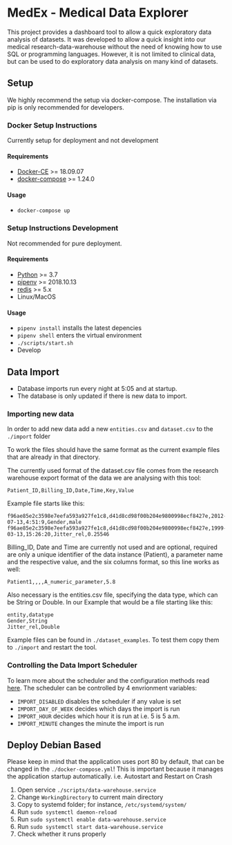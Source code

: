 # MedEx - Medical Data Explorer
This project provides a dashboard tool to allow a quick exploratory data analysis of datasets.
It was developed to allow a quick insight into our medical research-data-warehouse without the need of knowing how to use SQL or programming languages. 
However, it is not limited to clinical data, but can be used to do exploratory data analysis on many kind of datasets. 

## Setup ##
We highly recommend the setup via docker-compose. The installation via pip is only recommended for developers.

### Docker Setup Instructions ###
Currently setup for deployment and not development

#### Requirements ####
* [Docker-CE](https://docs.docker.com/install/) >= 18.09.07
* [docker-compose](https://docs.docker.com/compose/overview/) >= 1.24.0

#### Usage ####
* `docker-compose up`

### Setup Instructions Development ###
Not recommended for pure deployment.

#### Requirements ####
* [Python](https://www.python.org/) >= 3.7
* [pipenv](https://docs.pipenv.org/en/latest/) >= 2018.10.13
* [redis](https://redis.io/) >= 5.x
* Linux/MacOS

#### Usage ####
* `pipenv install` installs the latest depencies
* `pipenv shell` enters the virtual environment
* `./scripts/start.sh`
* Develop

## Data Import ##
* Database imports run every night at 5:05 and at startup.
* The database is only updated if there is new data to import.

### Importing new data ###
In order to add new data add a new `entities.csv` and `dataset.csv` to the `./import` folder

To work the files should have the same format as the current example files that are already in that directory. 

The currently used format of the dataset.csv file comes from the research warehouse export format of the data we are analysing with this tool:
 
`Patient_ID,Billing_ID,Date,Time,Key,Value`

Example file starts like this:
```
f96ae85e2c3598e7eefa593a927fe1c8,d41d8cd98f00b204e9800998ecf8427e,2012-07-13,4:51:9,Gender,male
f96ae85e2c3598e7eefa593a927fe1c8,d41d8cd98f00b204e9800998ecf8427e,1999-03-13,15:26:20,Jitter_rel,0.25546
```
Billing_ID, Date and Time are currently not used and are optional, required are only a unique identifier of the data instance (Patient), a parameter name and the respective value, and the six columns format, so this line works as well:
```
Patient1,,,,A_numeric_parameter,5.8
```
  
Also necessary is the entities.csv file, specifying the data type, which can be String or Double. 
In our Example that would be a file starting like this:
```
entity,datatype
Gender,String
Jitter_rel,Double
```

Example files can be found in `./dataset_examples`. To test them copy them to `./import` and restart the tool.


### Controlling the Data Import Scheduler ###
To learn more about the scheduler and the configuration methods read [here](https://apscheduler.readthedocs.io/en/latest/modules/triggers/cron.html#module-apscheduler.triggers.cron). 
The scheduler can be controlled by 4 envrionment variables:
* `IMPORT_DISABLED` disables the scheduler if any value is set
* `IMPORT_DAY_OF_WEEK` decides which days the import is run
* `IMPORT_HOUR` decides which hour it is run at i.e. 5 is 5 a.m.
* `IMPORT_MINUTE` changes the minute the import is run



## Deploy Debian Based ##
Please keep in mind that the application uses port 80 by default, that can be changed in the `./docker-compose.yml`!
This is important because it manages the application startup automatically. i.e. Autostart and Restart on Crash

1. Open service `./scripts/data-warehouse.service`
2. Change `WorkingDirectory` to current main directory
3. Copy to systemd folder; for instance, `/etc/systemd/system/`
4. Run `sudo systemctl daemon-reload`
5. Run `sudo systemctl enable data-warehouse.service`
6. Run `sudo systemctl start data-warehouse.service`
7. Check whether it runs properly



